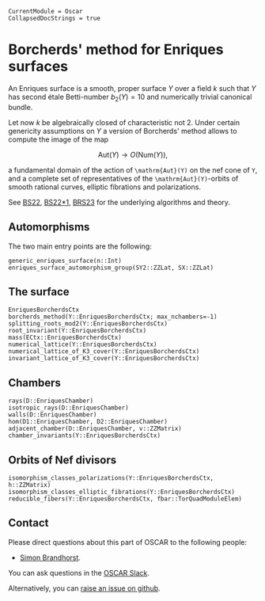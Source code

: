 ```@meta
CurrentModule = Oscar
CollapsedDocStrings = true
```

# Borcherds' method for Enriques surfaces

An Enriques surface is a smooth, proper surface $Y$ over a field $k$ 
such that $Y$ has second étale Betti-number $b_2(Y)=10$ and numerically 
trivial canonical bundle. 

Let now $k$ be algebraically closed of characteristic not $2$. 
Under certain genericity assumptions on $Y$ a version of Borcherds' method allows to compute 
the image of the map
```math
\mathrm{Aut}(Y) \to O(\mathrm{Num}(Y)),
```
a fundamental domain of the action of ``\mathrm{Aut}(Y)`` on the nef cone of ``Y``,
and a complete set of representatives of the ``\mathrm{Aut}(Y)``-orbits of 
smooth rational curves, elliptic fibrations and polarizations.

See [BS22](@cite), [BS22*1](@cite), [BRS23](@cite) for the underlying algorithms and theory.

## Automorphisms
The two main entry points are the following:
```@docs
generic_enriques_surface(n::Int)
enriques_surface_automorphism_group(SY2::ZZLat, SX::ZZLat)
```
## The surface
```@docs
EnriquesBorcherdsCtx
borcherds_method(Y::EnriquesBorcherdsCtx; max_nchambers=-1)
splitting_roots_mod2(Y::EnriquesBorcherdsCtx)
root_invariant(Y::EnriquesBorcherdsCtx)
mass(ECtx::EnriquesBorcherdsCtx)
numerical_lattice(Y::EnriquesBorcherdsCtx)
numerical_lattice_of_K3_cover(Y::EnriquesBorcherdsCtx)
invariant_lattice_of_K3_cover(Y::EnriquesBorcherdsCtx)
```
## Chambers
```@docs
rays(D::EnriquesChamber)
isotropic_rays(D::EnriquesChamber)
walls(D::EnriquesChamber)
hom(D1::EnriquesChamber, D2::EnriquesChamber)
adjacent_chamber(D::EnriquesChamber, v::ZZMatrix)
chamber_invariants(Y::EnriquesBorcherdsCtx)
```
## Orbits of Nef divisors
```@docs
isomorphism_classes_polarizations(Y::EnriquesBorcherdsCtx, h::ZZMatrix)
isomorphism_classes_elliptic_fibrations(Y::EnriquesBorcherdsCtx)
reducible_fibers(Y::EnriquesBorcherdsCtx, fbar::TorQuadModuleElem)
```

## Contact

Please direct questions about this part of OSCAR to the following people:
* [Simon Brandhorst](https://www.math.uni-sb.de/ag/brandhorst/index.php?lang=en).

You can ask questions in the [OSCAR Slack](https://www.oscar-system.org/community/#slack).

Alternatively, you can [raise an issue on github](https://www.oscar-system.org/community/#how-to-report-issues).
